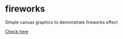 # fireworks
Simple canvas graphics to demonstrate fireworks effect

[Check here](https://thecoadingmonk.github.io/fireworks/)
